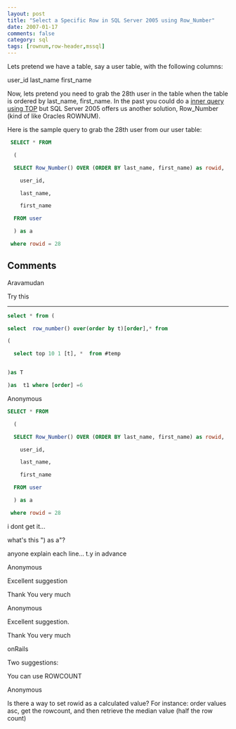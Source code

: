 ```yaml
---
layout: post
title: "Select a Specific Row in SQL Server 2005 using Row_Number"
date: 2007-01-17
comments: false
category: sql
tags: [rownum,row-header,mssql]
---
```

Lets pretend we have a table, say a user table, with the following columns:

user_id
last_name
first_name

Now, lets pretend you need to grab the 28th user in the table when the table
is ordered by last_name, first_name. In the past you could do a [inner query
using TOP](http://cf-bill.blogspot.com/2006/12/t-sql-query-paging.html) but
SQL Server 2005 offers us another solution, Row_Number (kind of like Oracles
ROWNUM).

Here is the sample query to grab the 28th user from our user table:





```sql
 SELECT * FROM

  (

  SELECT Row_Number() OVER (ORDER BY last_name, first_name) as rowid,

    user_id,

    last_name,

    first_name

  FROM user

  ) as a

 where rowid = 28


```







## Comments











Aravamudan






Try this

----------

```sql
select * from (

select  row_number() over(order by t)[order],* from

(

  select top 10 1 [t], *  from #temp


)as T

)as  t1 where [order] =6

```









Anonymous





```sql
SELECT * FROM

  (

  SELECT Row_Number() OVER (ORDER BY last_name, first_name) as rowid,

    user_id,

    last_name,

    first_name

  FROM user

  ) as a

 where rowid = 28
```

i dont get it...

what's this ") as a"?


anyone explain each line... t.y in advance











Anonymous






Excellent suggestion


Thank You very much











Anonymous






Excellent suggestion.

Thank You very much











onRails






Two suggestions:


You can use ROWCOUNT











Anonymous






Is there a way to set rowid as a calculated value?  For instance: order values asc, get the rowcount, and then retrieve the median value (half the row count)
